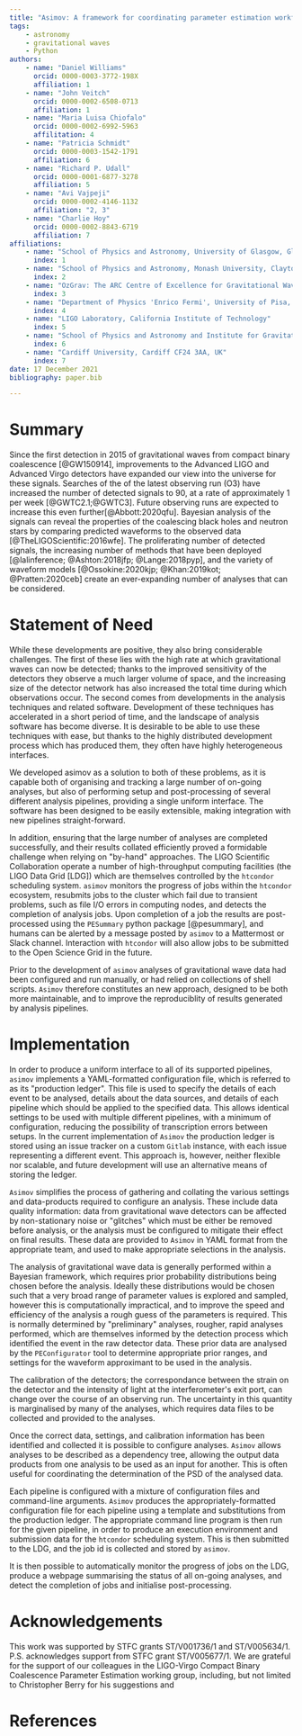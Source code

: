 ```yaml
---
title: "Asimov: A framework for coordinating parameter estimation workflows"
tags:
    - astronomy
    - gravitational waves
    - Python
authors:
    - name: "Daniel Williams"
      orcid: 0000-0003-3772-198X
      affiliation: 1
    - name: "John Veitch"
      orcid: 0000-0002-6508-0713
      affiliation: 1
    - name: "Maria Luisa Chiofalo"
      orcid: 0000-0002-6992-5963
      affilitation: 4
    - name: "Patricia Schmidt"
      orcid: 0000-0003-1542-1791
      affiliation: 6
    - name: "Richard P. Udall"
      orcid: 0000-0001-6877-3278
      affiliation: 5
    - name: "Avi Vajpeji"
      orcid: 0000-0002-4146-1132
      affiliation: "2, 3"
    - name: "Charlie Hoy"
      orcid: 0000-0002-8843-6719
      affiliation: 7
affiliations:
    - name: "School of Physics and Astronomy, University of Glasgow, Glasgow, G12 8QQ, United Kingdom"
      index: 1
    - name: "School of Physics and Astronomy, Monash University, Clayton VIC 3800, Australia"
      index: 2
    - name: "OzGrav: The ARC Centre of Excellence for Gravitational Wave Discovery, Clayton VIC 3800, Australia"
      index: 3
    - name: "Department of Physics 'Enrico Fermi', University of Pisa, and INFN, Largo Bruno Pontecorvo 3 I-56126 Pisa, Italy"
      index: 4
    - name: "LIGO Laboratory, California Institute of Technology"
      index: 5
    - name: "School of Physics and Astronomy and Institute for Gravitational Wave Astronomy, University of Birmingham, Edgbaston, Birmingham, B15 9TT, United Kingdom"
      index: 6
    - name: "Cardiff University, Cardiff CF24 3AA, UK"
	  index: 7
date: 17 December 2021
bibliography: paper.bib

---
```


# Summary

Since the first detection in 2015 of gravitational waves from compact binary coalescence [@GW150914], improvements to the Advanced LIGO and Advanced Virgo detectors have expanded our view into the universe for these signals. 
Searches of the of the latest observing run (O3) have increased the number of detected signals to 90, at a rate of approximately 1 per week [@GWTC2.1;@GWTC3]. 
Future observing runs are expected to increase this even further[@Abbott:2020qfu]. 
Bayesian analysis of the signals can reveal the properties of the coalescing black holes and neutron stars by comparing predicted waveforms to the observed data [@TheLIGOScientific:2016wfe].
The proliferating number of detected signals, the increasing number of methods that have been deployed [@lalinference; @Ashton:2018jfp; @Lange:2018pyp], and the variety of waveform models [@Ossokine:2020kjp; @Khan:2019kot; @Pratten:2020ceb] create an ever-expanding number of analyses that can be considered.

# Statement of Need

While these developments are positive, they also bring considerable challenges.
The first of these lies with the high rate at which gravitational waves can now be detected; thanks to the improved sensitivity of the detectors they observe a much larger volume of space, and the increasing size of the detector network has also increased the total time during which observations occur. 
The second comes from developments in the analysis techniques and related software. 
Development of these techniques has accelerated in a short period of time, and the landscape of analysis software has become diverse. 
It is desirable to be able to use these techniques with ease, but thanks to the highly distributed development process which has produced them, they often have highly heterogeneous interfaces.

We developed asimov as a solution to both of these problems, as it is capable both of organising and tracking a large number of on-going analyses, but also of performing setup and post-processing of several different analysis pipelines, providing a single uniform interface. 
The software has been designed to be easily extensible, making integration with new pipelines straight-forward.

In addition, ensuring that the large number of analyses are completed successfully, and their results collated efficiently proved a formidable challenge when relying on "by-hand" approaches.
The LIGO Scientific Collaboration operate a number of high-throughput computing facilities (the LIGO Data Grid [LDG]) which are themselves controlled by the ``htcondor`` scheduling system.
``asimov`` monitors the progress of jobs within the ``htcondor`` ecosystem, resubmits jobs to the cluster which fail due to transient problems, such as file I/O errors in computing nodes, and detects the completion of analysis jobs.
Upon completion of a job the results are post-processed using the ``PESummary`` python package [@pesummary], and humans can be alerted by a message posted by ``asimov`` to a Mattermost or Slack channel.
Interaction with `htcondor` will also allow jobs to be submitted to the Open Science Grid in the future. 

Prior to the development of `asimov` analyses of gravitational wave data had been configured and run manually, or had relied on collections of shell scripts.
`Asimov` therefore constitutes an new approach, designed to be both more maintainable, and to improve the reproduciblity of results generated by analysis pipelines.

# Implementation

In order to produce a uniform interface to all of its supported pipelines, `asimov` implements a YAML-formatted configuration file, which is referred to as its "production ledger". 
This file is used to specify the details of each event to be analysed, details about the data sources, and details of each pipeline which should be applied to the specified data. 
This allows identical settings to be used with multiple different pipelines, with a minimum of configuration, reducing the possibility of transcription errors between setups.
In the current implementation of `Asimov` the production ledger is stored using an issue tracker on a custom ``Gitlab`` instance, with each issue representing a different event.
This approach is, however, neither flexible nor scalable, and future development will use an alternative means of storing the ledger.

`Asimov` simplifies the process of gathering and collating the various settings and data-products required to configure an analysis.
These include data quality information: data from gravitational wave detectors can be affected by non-stationary noise or "glitches" which must be either be removed before analysis, or the analysis must be configured to mitigate their effect on final results.
These data are provided to `Asimov` in YAML format from the appropriate team, and used to make appropriate selections in the analysis.

The analysis of gravitational wave data is generally performed within a Bayesian framework, which requires prior probability distributions being chosen before the analysis.
Ideally these distributions would be chosen such that a very broad range of parameter values is explored and sampled, however this is computationally impractical, and to improve the speed and efficiency of the analysis a rough guess of the parameters is required.
This is normally determined by "preliminary" analyses, rougher, rapid analyses performed, which are themselves informed by the detection process which identified the event in the raw detector data.
These prior data are analysed by the ``PEConfigurator`` tool to determine appropriate prior ranges, and settings for the waveform approximant to be used in the analysis.

The calibration of the detectors; the correspondance between the strain on the detector and the intensity of light at the interferometer's exit port, can change over the course of an observing run.
The uncertainty in this quantity is marginalised by many of the analyses, which requires data files to be collected and provided to the analyses.

Once the correct data, settings, and calibration information has been identified and collected it is possible to configure analyses.
`Asimov` allows analyses to be described as a dependency tree, allowing the output data products from one analysis to be used as an input for another.
This is often useful for coordinating the determination of the PSD of the analysed data.

Each pipeline is configured with a mixture of configuration files and command-line arguments. 
`Asimov` produces the appropriately-formatted configuration file for each pipeline using a template and substitutions from the production ledger. 
The appropriate command line program is then run for the given pipeline, in order to produce an execution environment and submission data for the `htcondor` scheduling system.
This is then submitted to the LDG, and the job id is collected and stored by `asimov`.

It is then possible to automatically monitor the progress of jobs on the LDG, produce a webpage summarising the status of all on-going analyses, and detect the completion of jobs and initialise post-processing.

# Acknowledgements

This work was supported by STFC grants ST/V001736/1 and ST/V005634/1.  P.S. acknowledges support from STFC grant ST/V005677/1.
We are grateful for the support of our colleagues in the LIGO-Virgo Compact Binary Coalescence Parameter Estimation working group, including, but not limited to Christopher Berry for his suggestions and 

# References
